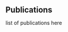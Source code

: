 <h1 id="publications"></h1>

<h2 style="margin: 60px 0px 10px;">Publications</h2>

list of publications here